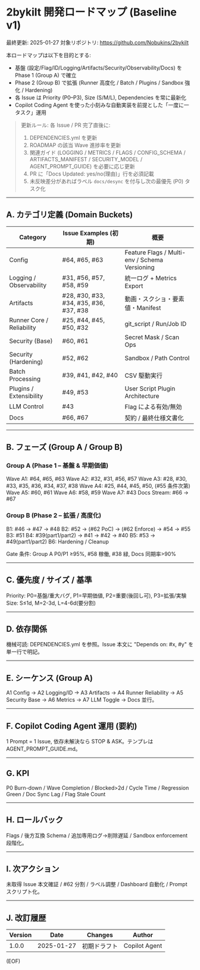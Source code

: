 # 2bykilt 開発ロードマップ (Baseline v1)

最終更新: 2025-01-27
対象リポジトリ: https://github.com/Nobukins/2bykilt

本ロードマップは以下を目的とする:
- 基盤 (設定/Flag/ID/Logging/Artifacts/Security/Observability/Docs) を Phase 1 (Group A) で確立
- Phase 2 (Group B) で拡張 (Runner 高度化 / Batch / Plugins / Sandbox 強化 / Hardening)
- 各 Issue は Priority (P0–P3), Size (S/M/L), Dependencies を常に最新化
- Copilot Coding Agent を使った小刻みな自動実装を前提とした「一度に一タスク」運用

> 更新ルール: 各 Issue / PR 完了直後に:
> 1. DEPENDENCIES.yml を更新
> 2. ROADMAP の該当 Wave 進捗率を更新
> 3. 関連ガイド (LOGGING / METRICS / FLAGS / CONFIG_SCHEMA / ARTIFACTS_MANIFEST / SECURITY_MODEL / AGENT_PROMPT_GUIDE) を必要に応じ更新
> 4. PR に「Docs Updated: yes/no(理由)」行を必須記載
> 5. 未反映差分があればラベル `docs/desync` を付与し次の最優先 (P0) タスク化

---
## A. カテゴリ定義 (Domain Buckets)
| Category | Issue Examples (初期) | 概要 |
|----------|-----------------------|------|
| Config | #64, #65, #63 | Feature Flags / Multi-env / Schema Versioning |
| Logging / Observability | #31, #56, #57, #58, #59 | 統一ログ + Metrics Export |
| Artifacts | #28, #30, #33, #34, #35, #36, #37, #38 | 動画・スクショ・要素値・Manifest |
| Runner Core / Reliability | #25, #44, #45, #50, #32 | git_script / Run/Job ID |
| Security (Base) | #60, #61 | Secret Mask / Scan Ops |
| Security (Hardening) | #52, #62 | Sandbox / Path Control |
| Batch Processing | #39, #41, #42, #40 | CSV 駆動実行 |
| Plugins / Extensibility | #49, #53 | User Script Plugin Architecture |
| LLM Control | #43 | Flag による有効/無効 |
| Docs | #66, #67 | 契約 / 最終仕様文書化 |

---
## B. フェーズ (Group A / Group B)
### Group A (Phase 1 – 基盤 & 早期価値)
Wave A1: #64, #65, #63
Wave A2: #32, #31, #56, #57
Wave A3: #28, #30, #33, #35, #36, #34, #37, #38
Wave A4: #25, #44, #45, #50, (#55 条件次第)
Wave A5: #60, #61
Wave A6: #58, #59
Wave A7: #43
Docs Stream: #66 → #67

### Group B (Phase 2 – 拡張 / 高度化)
B1: #46 → #47 → #48
B2: #52 → (#62 PoC) → (#62 Enforce) → #54 → #55
B3: #51
B4: #39(part1/part2) → #41 → #42 → #40
B5: #53 → #49(part1/part2)
B6: Hardening / Cleanup

Gate 条件: Group A P0/P1 ≥95%, #58 稼働, #38 緑, Docs 同期率>90%

---
## C. 優先度 / サイズ / 基準
Priority: P0=基盤/重大バグ, P1=早期価値, P2=重要(後回し可), P3=拡張/実験
Size: S≤1d, M=2-3d, L=4-6d(要分割)

---
## D. 依存関係
機械可読: DEPENDENCIES.yml を参照。Issue 本文に "Depends on: #x, #y" を単一行で明記。

---
## E. シーケンス (Group A)
A1 Config → A2 Logging/ID → A3 Artifacts → A4 Runner Reliability → A5 Security Base → A6 Metrics → A7 LLM Toggle → Docs 並行。

---
## F. Copilot Coding Agent 運用 (要約)
1 Prompt = 1 Issue, 依存未解決なら STOP & ASK。テンプレは AGENT_PROMPT_GUIDE.md。

---
## G. KPI
P0 Burn-down / Wave Completion / Blocked>2d / Cycle Time / Regression Green / Doc Sync Lag / Flag Stale Count

---
## H. ロールバック
Flags / 後方互換 Schema / 追加専用ログ→削除遅延 / Sandbox enforcement 段階化。

---
## I. 次アクション
未取得 Issue 本文確証 / #62 分割 / ラベル調整 / Dashboard 自動化 / Prompt スクリプト化。

---
## J. 改訂履歴
| Version | Date | Changes | Author |
|---------|------|---------|--------|
| 1.0.0 | 2025-01-27 | 初期ドラフト | Copilot Agent |

(EOF)